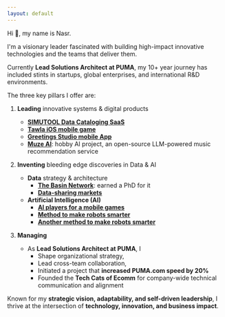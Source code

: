 ```yaml
---
layout: default
---
```


Hi 👋, my name is Nasr.

I'm a visionary leader fascinated with building high-impact innovative technologies and the teams that deliver them.

Currently **Lead Solutions Architect at PUMA**, my 10+ year journey has included stints in startups, global enterprises, and international R&D environments. 

The three key pillars I offer are:

1. **Leading** innovative systems & digital products 
	- **[SIMUTOOL Data Cataloging SaaS](https://github.com/simutool)**
	- **[Tawla iOS mobile game](tw)**
	- **[Greetings Studio mobile App](gs)**
	- **[Muze AI](https://github.com/n42r/muze-ai)**: hobby AI project, an open-source LLM-powered music recommendation service

2. **Inventing** bleeding edge discoveries in Data & AI
	- **Data** strategy & architecture
		- **[The Basin Network](phd)**: earned a PhD for it
		- **[Data-sharing markets](https://doi.org/10.1007/s42486-020-00054-y)**
	- **Artificial Intelligence (AI)**
		- **[AI players for a mobile games](tw)**
		- **[Method to make robots smarter](https://ebooks.iospress.nl/volumearticle/6006)**
		- **[Another method to make robots smarter](https://doi.org/10.1007/978-3-642-16111-7_14)**

3. **Managing**
	- As **Lead Solutions Architect at PUMA**, I 
		- Shape organizational strategy, 
		- Lead cross-team collaboration, 
		- Initiated a project that **increased PUMA.com speed by 20%**
		- Founded the **Tech Cats of Ecomm** for company-wide technical communication and alignment


Known for my **strategic vision, adaptability, and self-driven leadership**, I thrive at the intersection of **technology, innovation, and business impact**.  

